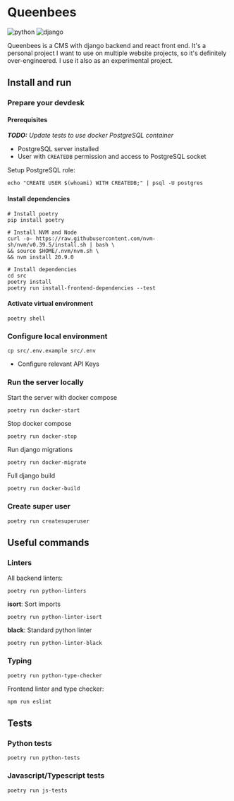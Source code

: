 # Queenbees

![python](https://img.shields.io/static/v1?label=Python&message=3.11&logo=Python&color=3776AB)
![django](https://img.shields.io/static/v1?label=Django&message=5.0&logo=Django&color=092E20)

Queenbees is a CMS with django backend and react front end.
It's a personal project I want to use on multiple website projects, so it's definitely over-engineered.
I use it also as an experimental project.

## Install and run

### Prepare your devdesk

#### Prerequisites

_**TODO:** Update tests to use docker PostgreSQL container_

* PostgreSQL server installed
* User with `CREATEDB` permission and access to PostgreSQL socket

Setup PostgreSQL role:
```shell
echo "CREATE USER $(whoami) WITH CREATEDB;" | psql -U postgres
```

#### Install dependencies
```shell
# Install poetry
pip install poetry

# Install NVM and Node
curl -o- https://raw.githubusercontent.com/nvm-sh/nvm/v0.39.5/install.sh | bash \
&& source $HOME/.nvm/nvm.sh \
&& nvm install 20.9.0

# Install dependencies
cd src
poetry install
poetry run install-frontend-dependencies --test
```

#### Activate virtual environment
```shell
poetry shell
```

### Configure local environment

```shell
cp src/.env.example src/.env
```

* Configure relevant API Keys

### Run the server locally

Start the server with docker compose
```shell
poetry run docker-start
```

Stop docker compose
```shell
poetry run docker-stop
```

Run django migrations
```shell
poetry run docker-migrate
```

Full django build
```shell
poetry run docker-build
```

### Create super user
```shell
poetry run createsuperuser
```

## Useful commands

### Linters

All backend linters:
```shell
poetry run python-linters
```

**isort**: Sort imports
```shell
poetry run python-linter-isort
```

**black**: Standard python linter
```shell
poetry run python-linter-black
```

### Typing
```shell
poetry run python-type-checker
```

Frontend linter and type checker:
```shell
npm run eslint
```

## Tests

### Python tests
```shell
poetry run python-tests
```

### Javascript/Typescript tests
```shell
poetry run js-tests
```
